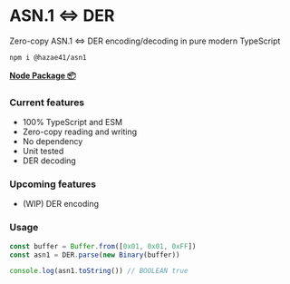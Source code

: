 # ASN.1 <=> DER

Zero-copy ASN.1 <=> DER encoding/decoding in pure modern TypeScript

```bash
npm i @hazae41/asn1
```

[**Node Package 📦**](https://www.npmjs.com/package/@hazae41/asn1)

### Current features
- 100% TypeScript and ESM
- Zero-copy reading and writing
- No dependency
- Unit tested
- DER decoding

### Upcoming features
- (WIP) DER encoding

### Usage

```typescript
const buffer = Buffer.from([0x01, 0x01, 0xFF])
const asn1 = DER.parse(new Binary(buffer))

console.log(asn1.toString()) // BOOLEAN true
```